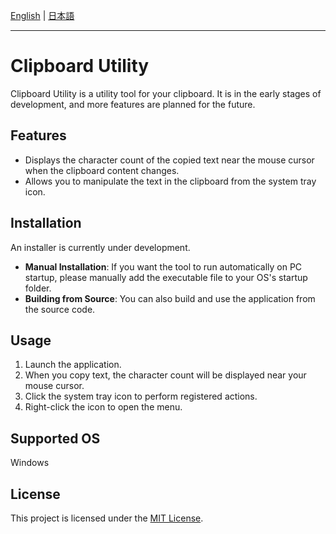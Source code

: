 [English](README.md) | [日本語](README.ja.md)

***

# Clipboard Utility

Clipboard Utility is a utility tool for your clipboard.
It is in the early stages of development, and more features are planned for the future.

## Features

* Displays the character count of the copied text near the mouse cursor when the clipboard content changes.
* Allows you to manipulate the text in the clipboard from the system tray icon.

## Installation

An installer is currently under development.

* **Manual Installation**:
    If you want the tool to run automatically on PC startup, please manually add the executable file to your OS's startup folder.
* **Building from Source**:
    You can also build and use the application from the source code.

## Usage

1.  Launch the application.
2.  When you copy text, the character count will be displayed near your mouse cursor.
3.  Click the system tray icon to perform registered actions.
4.  Right-click the icon to open the menu.

## Supported OS
Windows

## License

This project is licensed under the [MIT License](LICENSE.txt).